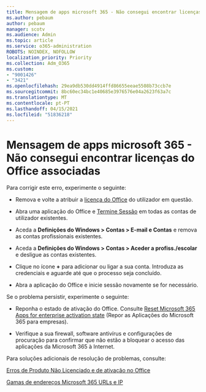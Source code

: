 ```yaml
---
title: Mensagem de apps microsoft 365 - Não consegui encontrar licenças do Office associadas
ms.author: pebaum
author: pebaum
manager: scotv
ms.audience: Admin
ms.topic: article
ms.service: o365-administration
ROBOTS: NOINDEX, NOFOLLOW
localization_priority: Priority
ms.collection: Adm_O365
ms.custom:
- "9001426"
- "3421"
ms.openlocfilehash: 29ea9db530dd4914ffd86655eeae5508b73ccb7e
ms.sourcegitcommit: 8bc60ec34bc1e40685e3976576e04a2623f63a7c
ms.translationtype: MT
ms.contentlocale: pt-PT
ms.lasthandoff: 04/15/2021
ms.locfileid: "51836218"
---
```

# <a name="microsoft-365-apps-message---couldnt-find-office-licenses-associated"></a>Mensagem de apps microsoft 365 - Não consegui encontrar licenças do Office associadas

Para corrigir este erro, experimente o seguinte:

- Remova e volte a atribuir a [licença do Office](https://docs.microsoft.com/microsoft-365/admin/manage/assign-licenses-to-users) do utilizador em questão.

- Abra uma aplicação do Office e [Termine Sessão](https://support.office.com/article/sign-out-of-office-5a20dc11-47e9-4b6f-945d-478cb6d92071) em todas as contas de utilizador existentes.

- Aceda a **Definições do Windows > Contas > E-mail e Contas** e remova as contas profissionais existentes.

- Aceda a **Definições do Windows > Contas > Aceder a profiss./escolar** e desligue as contas existentes.

- Clique no ícone **+** para adicionar ou ligar a sua conta. Introduza as credenciais e aguarde até que o processo seja concluído.

- Abra a aplicação do Office e inicie sessão novamente se for necessário.

Se o problema persistir, experimente o seguinte:

- Reponha o estado de ativação do Office. Consulte [Reset Microsoft 365 Apps for enterprise activation state](https://docs.microsoft.com/office365/troubleshoot/activation/reset-office-365-proplus-activation-state) (Repor as Aplicações do Microsoft 365 para empresas).

- Verifique a sua firewall, software antivírus e configurações de procuração para confirmar que não estão a bloquear o acesso das aplicações da Microsoft 365 à Internet. 

Para soluções adicionais de resolução de problemas, consulte:

[Erros de Produto Não Licenciado e de ativação no Office](https://support.office.com/Article/0d23d3c0-c19c-4b2f-9845-5344fedc4380?wt.mc_id=Alchemy_ClientDIA)

[Gamas de endereços Microsoft 365 URLs e IP](https://docs.microsoft.com/office365/enterprise/urls-and-ip-address-ranges)
